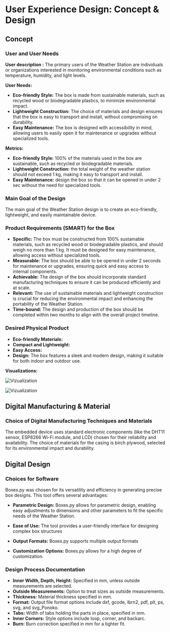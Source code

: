 # User Experience Design: Concept & Design

## Concept

### User and User Needs

**User description :** The primary users of the Weather Station are individuals or organizations interested in monitoring environmental conditions such as temperature, humidity, and light levels. 


**User Needs:**
- **Eco-friendly Style:** The box is made from sustainable materials, such as recycled wood or biodegradable plastics, to minimize environmental impact.
- **Lightweight Construction:** The choice of materials and design ensures that the box is easy to transport and install, without compromising on durability.
- **Easy Maintenance:** The box is designed with accessibility in mind, allowing users to easily open it for maintenance or upgrades without specialized tools.


**Metrics:** 
- **Eco-friendly Style:**  100% of the materials used in the box are sustainable, such as recycled or biodegradable materials.
- **Lightweight Construction:** the total weight of the weather station should not exceed 1 kg, making it easy to transport and install.
- **Easy Maintenance:** design the box so that it can be opened in under 2 sec without the need for specialized tools.

### Main Goal of the Design 

The main goal of the Weather Station design is to create an eco-friendly, lightweight, and easily maintainable device. 

### Product Requirements (SMART) for the Box

- **Specific:** The box must be constructed from 100% sustainable materials, such as recycled wood or biodegradable plastics, and should weigh no more than 1 kg. It must be designed for easy maintenance, allowing access without specialized tools.
- **Measurable:** The box should be able to be opened in under 2 seconds for maintenance or upgrades, ensuring quick and easy access to internal components.
- **Achievable:** The design of the box should incorporate standard manufacturing techniques to ensure it can be produced efficiently and at scale.
- **Relevant:** The use of sustainable materials and lightweight construction is crucial for reducing the environmental impact and enhancing the portability of the Weather Station.
- **Time-bound:** The design and production of the box should be completed within two months to align with the overall project timeline.

### Desired Physical Product

- **Eco-friendly Materials:** 
- **Compact and Lightweight:** 
- **Easy Access:** 
- **Design:** The box features a sleek and modern design, making it suitable for both indoor and outdoor use.

**Visualizations:** 

![Vizualization](/assets/design.jpg)

![Vizualization](/assets/design1.jpg)

## Digital Manufacturing & Material

### Choice of Digital Manufacturing Techniques and Materials

The embedded device uses standard electronic components (like the DHT11 sensor, ESP8266 Wi-Fi module, and LCD) chosen for their reliability and availability. The choice of materials for the casing is birch plywood, selected for its environmental impact and durability.

## Digital Design

### Choices for Software

 Boxes.py was chosen for its versatility and efficiency in generating precise box designs. This tool offers several advantages:

- **Parametric Design:** Boxes.py allows for parametric design, enabling easy adjustments to dimensions and other parameters to fit the specific needs of the Weather Station.

- **Ease of Use:** The tool provides a user-friendly interface for designing complex box structures

- **Output Formats:** Boxes.py supports multiple output formats

- **Customization Options:** Boxes.py allows for a high degree of customization.



### Design Process Documentation


- **Inner Width, Depth, Height:** Specified in mm, unless outside measurements are selected.
- **Outside Measurements:** Option to treat sizes as outside measurements.
- **Thickness:** Material thickness specified in mm.
- **Format:** Output file format options include dxf, gcode, lbrn2, pdf, plt, ps, svg, and svg_Ponoko.
- **Tabs:** Width of tabs holding the parts in place, specified in mm.
- **Inner Corners:** Style options include loop, corner, and backarc.
- **Burn:** Burn correction specified in mm for a tighter fit.

